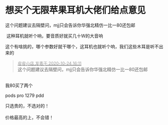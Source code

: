 # 想买个无限苹果耳机大佬们给点意见


这个问题建议去隔壁问，mjj只会告诉你华强北精仿一比一80还包邮<img id="aimg_JZpvQ" onclick="zoom(this, this.src, 0, 0, 0)" class="zoom" src="https://cdn.jsdelivr.net/gh/hishis/forum-master/public/images/patch.gif" onmouseover="img_onmouseoverfunc(this)" onload="thumbImg(this)" border="0" alt="" />

<img src="static/image/smiley/default/lol.gif" smilieid="12" border="0" alt="" /> 这种耳机就听个响，要音质好就买几十W的大音响

这个有啥挑的，哪个参数好就干哪个，这耳机也就听个响，我们这些木耳是听不出来的

<div class="quote"><blockquote><font size="2"><a href="https://www.hostloc.com/forum.php?mod=redirect&amp;goto=findpost&amp;pid=9346306&amp;ptid=757991" target="_blank"><font color="#999999">皮皮小店 发表于 2020-10-24 16:11</font></a></font><br />
这个问题建议去隔壁问，mjj只会告诉你华强北精仿一比一80还包邮</blockquote></div><br />
我80买了两个<img src="static/image/smiley/default/lol.gif" smilieid="12" border="0" alt="" />

pods pro 1279 pdd

只选贵的，不选对的！<br />
<br />
价格最高的上，不会错！<br />
<br />
<img src="static/image/smiley/default/time.gif" smilieid="15" border="0" alt="" /><img src="static/image/smiley/default/time.gif" smilieid="15" border="0" alt="" /><img src="static/image/smiley/default/time.gif" smilieid="15" border="0" alt="" />
